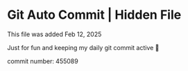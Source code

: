 # Git Auto Commit | Hidden File

This file was added Feb 12, 2025

Just for fun and keeping my daily git commit active 🤪

commit number: 455089

